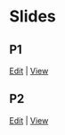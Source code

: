 # Slides

## P1

[Edit](https://www.canva.com/design/DAGjg4Q2WBs/4eG4GnLR2ZRR7UVugHftfA/edit?utm_content=DAGjg4Q2WBs&utm_campaign=designshare&utm_medium=link2&utm_source=sharebutton) | [View](https://www.canva.com/design/DAGjg4Q2WBs/t8cMVDx6XXA7zEd4uPKrLA/view?utm_content=DAGjg4Q2WBs&utm_campaign=designshare&utm_medium=link2&utm_source=uniquelinks&utlId=h035ccf4de2)

## P2

[Edit](https://www.canva.com/design/DAGmDIyq1l4/GPcqX2Ca6A6bsW9bIo-Pow/edit?utm_content=DAGmDIyq1l4&utm_campaign=designshare&utm_medium=link2&utm_source=sharebutton) | [View](https://www.canva.com/design/DAGmDIyq1l4/2DVlOQCRPfAOaqKjO-GtBg/view?utm_content=DAGmDIyq1l4&utm_campaign=designshare&utm_medium=link2&utm_source=uniquelinks&utlId=h7098a099a0)
